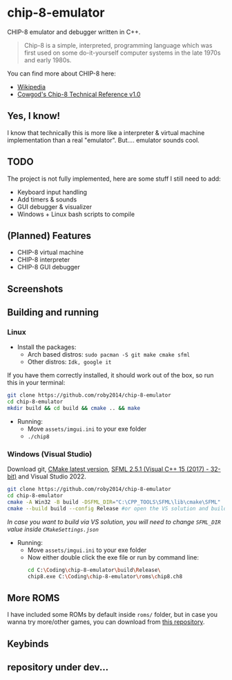 # chip-8-emulator

CHIP-8 emulator and debugger written in C++.

> Chip-8 is a simple, interpreted, programming language which was first used on some do-it-yourself computer systems in the late 1970s and early 1980s.

You can find more about CHIP-8 here:

- [Wikipedia](https://en.wikipedia.org/wiki/CHIP-8)
- [Cowgod's Chip-8 Technical Reference v1.0](http://devernay.free.fr/hacks/chip8/C8TECH10.HTM#00E0)

## Yes, I know!

I know that technically this is more like a interpreter & virtual machine implementation than a real "emulator". But.... emulator sounds cool.

## TODO

The project is not fully implemented, here are some stuff I still need to add:

- Keyboard input handling
- Add timers & sounds
- GUI debugger & visualizer
- Windows + Linux bash scripts to compile

## (Planned) Features

- CHIP-8 virtual machine
- CHIP-8 interpreter
- CHIP-8 GUI debugger

## Screenshots

## Building and running

### Linux

- Install the packages:
  - Arch based distros: `sudo pacman -S git make cmake sfml`
  - Other distros: `Idk, google it`

If you have them correctly installed, it should work out of the box, so run this in your terminal:

```bash
git clone https://github.com/roby2014/chip-8-emulator
cd chip-8-emulator
mkdir build && cd build && cmake .. && make
```

- Running:
  - Move `assets/imgui.ini` to your exe folder
  - `./chip8`

### Windows (Visual Studio)

Download git, [CMake latest version](https://cmake.org/download/), [SFML 2.5.1 (Visual C++ 15 (2017) - 32-bit)](https://www.sfml-dev.org/download/sfml/2.5.1/) and Visual Studio 2022.

```bash
git clone https://github.com/roby2014/chip-8-emulator
cd chip-8-emulator
cmake -A Win32 -B build -DSFML_DIR="C:\CPP_TOOLS\SFML\lib\cmake\SFML"
cmake --build build --config Release #or open the VS solution and build it
```

_In case you want to build via VS solution, you will need to change `SFML_DIR` value inside `CMakeSettings.json`_

- Running:
  - Move `assets/imgui.ini` to your exe folder
  - Now either double click the exe file or run by command line:
    ```bash
    cd C:\Coding\chip-8-emulator\build\Release\
    chip8.exe C:\Coding\chip-8-emulator\roms\chip8.ch8
    ```

## More ROMS

I have included some ROMs by default inside `roms/` folder, but in case you wanna try more/other games, you can download from [this repository](https://github.com/kripod/chip8-roms).

## Keybinds

## repository under dev...
